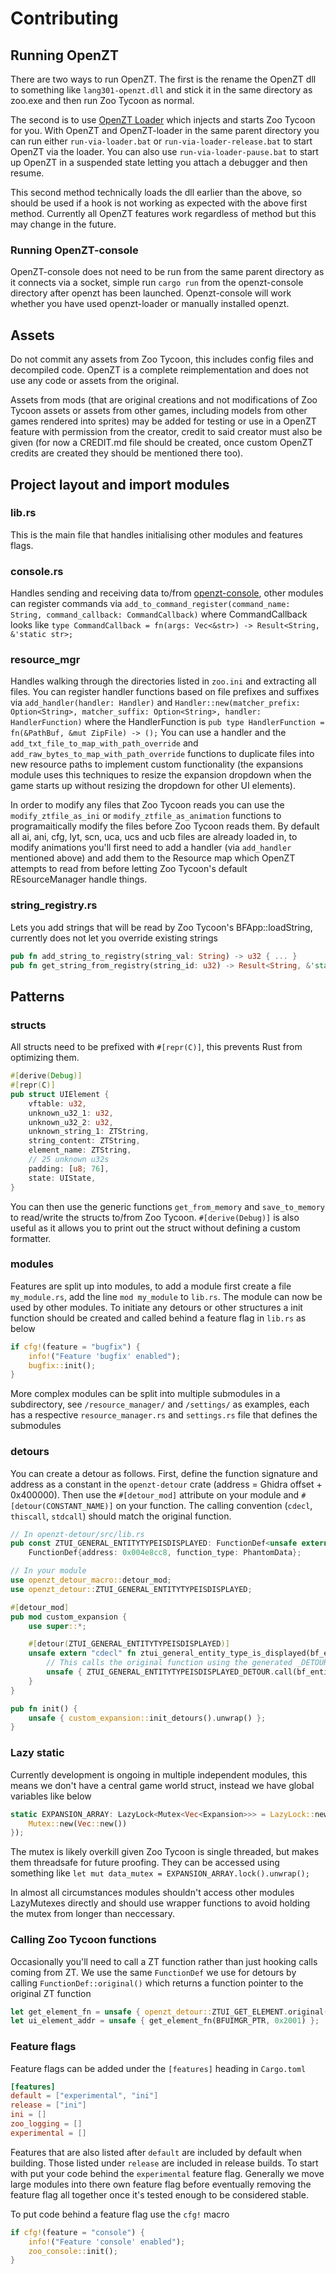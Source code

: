 # Contributing

## Running OpenZT

There are two ways to run OpenZT. The first is the rename the OpenZT dll to something like `lang301-openzt.dll` and stick it in the same directory as zoo.exe and then run Zoo Tycoon as normal.

The second is to use [OpenZT Loader](https://github.com/openztcc/openzt-loader) which injects and starts Zoo Tycoon for you. With OpenZT and OpenZT-loader in the same parent directory you can run either `run-via-loader.bat` or `run-via-loader-release.bat` to start OpenZT via the loader. You can also use `run-via-loader-pause.bat` to start up OpenZT in a suspended state letting you attach a debugger and then resume.

This second method technically loads the dll earlier than the above, so should be used if a hook is not working as expected with the above first method. Currently all OpenZT features work regardless of method but this may change in the future.

### Running OpenZT-console

OpenZT-console does not need to be run from the same parent directory as it connects via a socket, simple run `cargo run` from the openzt-console directory after openzt has been launched. Openzt-console will work whether you have used openzt-loader or manually installed openzt.

## Assets

Do not commit any assets from Zoo Tycoon, this includes config files and decompiled code. OpenZT is a complete reimplementation and does not use any code or assets from the original.

Assets from mods (that are original creations and not modifications of Zoo Tycoon assets or assets from other games, including models from other games rendered into sprites) may be added for testing or use in a OpenZT feature with permission from the creator, credit to said creator must also be given (for now a CREDIT.md file should be created, once custom OpenZT credits are created they should be mentioned there too).

## Project layout and import modules

### lib.rs
This is the main file that handles initialising other modules and features flags.

### console.rs
Handles sending and receiving data to/from [openzt-console](https://github.com/openztcc/openzt-console), other modules can register commands via `add_to_command_register(command_name: String, command_callback: CommandCallback)` where CommandCallback looks like `type CommandCallback = fn(args: Vec<&str>) -> Result<String, &'static str>;`

### resource_mgr
Handles walking through the directories listed in `zoo.ini` and extracting all files. You can register handler functions based on file prefixes and suffixes via `add_handler(handler: Handler)` and `Handler::new(matcher_prefix: Option<String>, matcher_suffix: Option<String>, handler: HandlerFunction)` where the HandlerFunction is `pub type HandlerFunction = fn(&PathBuf, &mut ZipFile) -> ();`
You can use a handler and the `add_txt_file_to_map_with_path_override` and `add_raw_bytes_to_map_with_path_override` functions to duplicate files into new resource paths to implement custom functionality (the expansions module uses this techniques to resize the expansion dropdown when the game starts up without resizing the dropdown for other UI elements). 

In order to modify any files that Zoo Tycoon reads you can use the `modify_ztfile_as_ini` or `modify_ztfile_as_animation` functions to programaitically modify the files before Zoo Tycoon reads them. By default all ai, ani, cfg, lyt, scn, uca, ucs and ucb files are already loaded in, to modify animations you'll first need to add a handler (via `add_handler` mentioned above) and add them to the Resource map which OpenZT attempts to read from before letting Zoo Tycoon's default REsourceManager handle things.

### string_registry.rs
Lets you add strings that will be read by Zoo Tycoon's BFApp::loadString, currently does not let you override existing strings
```rust
pub fn add_string_to_registry(string_val: String) -> u32 { ... }
pub fn get_string_from_registry(string_id: u32) -> Result<String, &'static str> { ... }
```

## Patterns

### structs

All structs need to be prefixed with `#[repr(C)]`, this prevents Rust from optimizing them.

```rust
#[derive(Debug)]
#[repr(C)]
pub struct UIElement {
    vftable: u32,
    unknown_u32_1: u32,
    unknown_u32_2: u32,
    unknown_string_1: ZTString,
    string_content: ZTString,
    element_name: ZTString,
    // 25 unknown u32s
    padding: [u8; 76],
    state: UIState,
}
```

You can then use the generic functions `get_from_memory` and `save_to_memory` to read/write the structs to/from Zoo Tycoon.
`#[derive(Debug)]` is also useful as it allows you to print out the struct without defining a custom formatter.

### modules
Features are split up into modules, to add a module first create a file `my_module.rs`, add the line `mod my_module` to `lib.rs`. The module can now be used by other modules. To initiate any detours or other structures a init function should be created and called behind a feature flag in `lib.rs` as below 

```rust
if cfg!(feature = "bugfix") {
    info!("Feature 'bugfix' enabled");
    bugfix::init();
}
```

More complex modules can be split into multiple submodules in a subdirectory, see `/resource_manager/` and `/settings/` as examples, each has a respective `resource_manager.rs` and `settings.rs` file that defines the submodules

### detours
You can create a detour as follows. First, define the function signature and address as a constant in the `openzt-detour` crate (address = Ghidra offset + 0x400000). Then use the `#[detour_mod]` attribute on your module and `#[detour(CONSTANT_NAME)]` on your function. The calling convention (`cdecl`, `thiscall`, `stdcall`) should match the original function.

```rust
// In openzt-detour/src/lib.rs
pub const ZTUI_GENERAL_ENTITYTYPEISDISPLAYED: FunctionDef<unsafe extern "cdecl" fn(u32, u32, u32) -> u8> = 
    FunctionDef{address: 0x004e8cc8, function_type: PhantomData};

// In your module
use openzt_detour_macro::detour_mod;
use openzt_detour::ZTUI_GENERAL_ENTITYTYPEISDISPLAYED;

#[detour_mod]
pub mod custom_expansion {
    use super::*;

    #[detour(ZTUI_GENERAL_ENTITYTYPEISDISPLAYED)]
    unsafe extern "cdecl" fn ztui_general_entity_type_is_displayed(bf_entity: u32, param_1: u32, param_2: u32) -> u8 {
        // This calls the original function using the generated _DETOUR static
        unsafe { ZTUI_GENERAL_ENTITYTYPEISDISPLAYED_DETOUR.call(bf_entity, param_1, param_2) }
    }
}

pub fn init() {
    unsafe { custom_expansion::init_detours().unwrap() };
}
```


### Lazy static
Currently development is ongoing in multiple independent modules, this means we don't have a central game world struct, instead we have global variables like below

```rust
static EXPANSION_ARRAY: LazyLock<Mutex<Vec<Expansion>>> = LazyLock::new(|| {
    Mutex::new(Vec::new())
});
```
The mutex is likely overkill given Zoo Tycoon is single threaded, but makes them threadsafe for future proofing.
They can be accessed using something like `let mut data_mutex = EXPANSION_ARRAY.lock().unwrap();`

In almost all circumstances modules shouldn't access other modules LazyMutexes directly and should use wrapper functions to avoid holding the mutex from longer than neccessary.

### Calling Zoo Tycoon functions
Occasionally you'll need to call a ZT function rather than just hooking calls coming from ZT. We use the same `FunctionDef` we use for detours by calling `FunctionDef::original()` which returns a function pointer to the original ZT function

```rust
let get_element_fn = unsafe { openzt_detour::ZTUI_GET_ELEMENT.original() };
let ui_element_addr = unsafe { get_element_fn(BFUIMGR_PTR, 0x2001) };
```

### Feature flags

Feature flags can be added under the `[features]` heading in `Cargo.toml`

```toml
[features]
default = ["experimental", "ini"]
release = ["ini"]
ini = []
zoo_logging = []
experimental = []
```

Features that are also listed after `default` are included by default when building. Those listed under `release` are included in release builds. To start with put your code behind the `experimental` feature flag. Generally we move large modules into there own feature flag before eventually removing the feature flag all together once it's tested enough to be considered stable.

To put code behind a feature flag use the `cfg!` macro
```rust
if cfg!(feature = "console") {
    info!("Feature 'console' enabled");
    zoo_console::init();
}
```